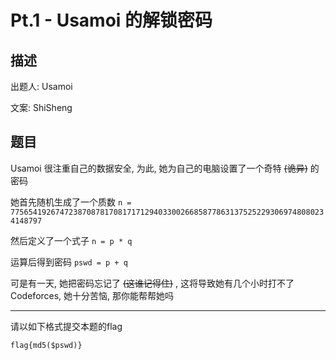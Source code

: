 # Pt.1 - Usamoi 的解锁密码

## 描述

出题人: Usamoi

文案: ShiSheng

## 题目

Usamoi 很注重自己的数据安全, 为此, 她为自己的电脑设置了一个奇特 ~~(诡异)~~ 的密码

她首先随机生成了一个质数 `n = 77565419267472387087817081717129403300266858778631375252293069748080234148797`

然后定义了一个式子 `n = p * q`

运算后得到密码 `pswd = p + q`

可是有一天, 她把密码忘记了 ~~(这谁记得住)~~ , 这将导致她有几个小时打不了 Codeforces, 她十分苦恼, 那你能帮帮她吗

---

请以如下格式提交本题的flag

`flag{md5($pswd)}`
